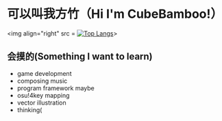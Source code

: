 # 可以叫我方竹（Hi I'm CubeBamboo!）

<img align="right" src = [![Top Langs](https://github-readme-stats.vercel.app/api/top-langs/?username=CubeBamboo&layout=compact)](https://github.com/anuraghazra/github-readme-stats)>

## 会摸的(Something I want to learn)
- game development
- composing music
- program framework maybe
- osu!4key mapping
- vector illustration
- thinking(

<!--
**CubeBamboo/CubeBamboo** is a ✨ _special_ ✨ repository because its `README.md` (this file) appears on your GitHub profile.

Here are some ideas to get you started:

- 🔭 I’m currently working on ...
- 🌱 I’m currently learning ...
- 👯 I’m looking to collaborate on ...
- 🤔 I’m looking for help with ...
- 💬 Ask me about ...
- 📫 How to reach me: ...
- 😄 Pronouns: ...
- ⚡ Fun fact: ...
-->
